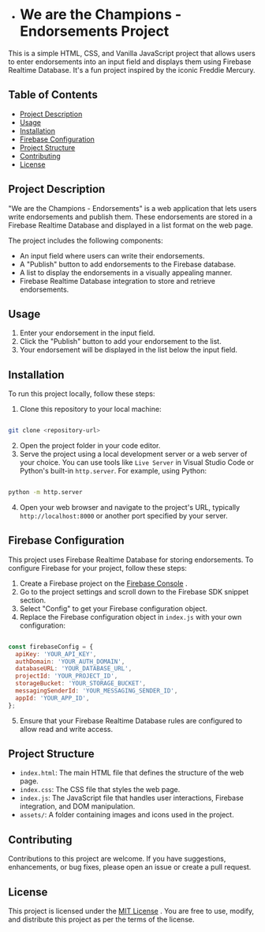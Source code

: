 - # We are the Champions - Endorsements Project

This is a simple HTML, CSS, and Vanilla JavaScript project that allows users to enter endorsements into an input field and displays them using Firebase Realtime Database. It's a fun project inspired by the iconic Freddie Mercury.
## Table of Contents 
- [Project Description](https://chat.openai.com/c/39befe2a-d3fd-4686-a557-95791c9ec8af#project-description) 
- [Usage](https://chat.openai.com/c/39befe2a-d3fd-4686-a557-95791c9ec8af#usage) 
- [Installation](https://chat.openai.com/c/39befe2a-d3fd-4686-a557-95791c9ec8af#installation) 
- [Firebase Configuration](https://chat.openai.com/c/39befe2a-d3fd-4686-a557-95791c9ec8af#firebase-configuration) 
- [Project Structure](https://chat.openai.com/c/39befe2a-d3fd-4686-a557-95791c9ec8af#project-structure) 
- [Contributing](https://chat.openai.com/c/39befe2a-d3fd-4686-a557-95791c9ec8af#contributing) 
- [License](https://chat.openai.com/c/39befe2a-d3fd-4686-a557-95791c9ec8af#license)
## Project Description

"We are the Champions - Endorsements" is a web application that lets users write endorsements and publish them. These endorsements are stored in a Firebase Realtime Database and displayed in a list format on the web page.

The project includes the following components:
- An input field where users can write their endorsements.
- A "Publish" button to add endorsements to the Firebase database.
- A list to display the endorsements in a visually appealing manner.
- Firebase Realtime Database integration to store and retrieve endorsements.
## Usage
1. Enter your endorsement in the input field.
2. Click the "Publish" button to add your endorsement to the list.
3. Your endorsement will be displayed in the list below the input field.
## Installation

To run this project locally, follow these steps: 
1. Clone this repository to your local machine:

```bash

git clone <repository-url>
``` 
2. Open the project folder in your code editor. 
3. Serve the project using a local development server or a web server of your choice. You can use tools like `Live Server` in Visual Studio Code or Python's built-in `http.server`. For example, using Python:

```bash

python -m http.server
``` 
4. Open your web browser and navigate to the project's URL, typically `http://localhost:8000` or another port specified by your server.
## Firebase Configuration

This project uses Firebase Realtime Database for storing endorsements. To configure Firebase for your project, follow these steps: 
1. Create a Firebase project on the [Firebase Console](https://console.firebase.google.com/) . 
2. Go to the project settings and scroll down to the Firebase SDK snippet section. 
3. Select "Config" to get your Firebase configuration object. 
4. Replace the Firebase configuration object in `index.js` with your own configuration:

```javascript

const firebaseConfig = {
  apiKey: 'YOUR_API_KEY',
  authDomain: 'YOUR_AUTH_DOMAIN',
  databaseURL: 'YOUR_DATABASE_URL',
  projectId: 'YOUR_PROJECT_ID',
  storageBucket: 'YOUR_STORAGE_BUCKET',
  messagingSenderId: 'YOUR_MESSAGING_SENDER_ID',
  appId: 'YOUR_APP_ID',
};
``` 
5. Ensure that your Firebase Realtime Database rules are configured to allow read and write access.
## Project Structure 
- `index.html`: The main HTML file that defines the structure of the web page. 
- `index.css`: The CSS file that styles the web page. 
- `index.js`: The JavaScript file that handles user interactions, Firebase integration, and DOM manipulation. 
- `assets/`: A folder containing images and icons used in the project.
## Contributing

Contributions to this project are welcome. If you have suggestions, enhancements, or bug fixes, please open an issue or create a pull request.
## License

This project is licensed under the [MIT License](https://chat.openai.com/c/LICENSE) . You are free to use, modify, and distribute this project as per the terms of the license.
